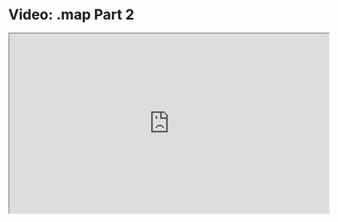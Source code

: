 # Video: .map Part 2

<iframe src="https://player.vimeo.com/video/549273752" width="640" height="360" allowfullscreen="allowfullscreen" allow="autoplay; fullscreen; picture-in-picture"></iframe>

